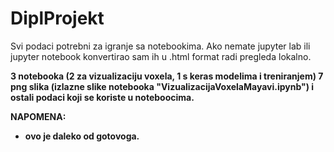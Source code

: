 # DiplProjekt

Svi podaci potrebni za igranje sa notebookima.
Ako nemate jupyter lab ili jupyter notebook konvertirao sam ih u .html format radi pregleda lokalno.
<b>

3 notebooka (2 za vizualizaciju voxela, 1 s keras modelima i treniranjem) <b>
7 png slika (izlazne slike notebooka "VizualizacijaVoxelaMayavi.ipynb") <b>
i ostali podaci koji se koriste u noteboocima.

NAPOMENA:
- ovo je daleko od gotovoga.
